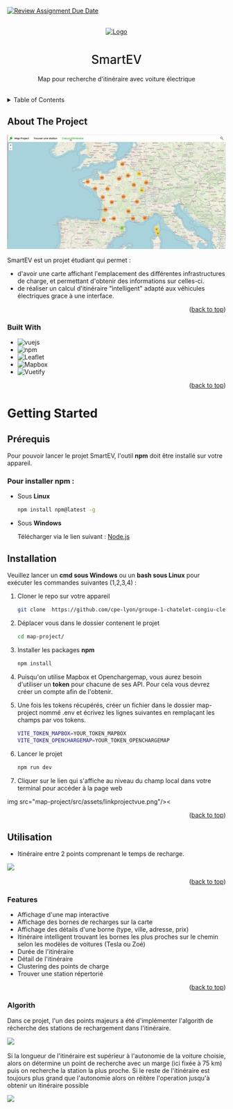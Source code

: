 [![Review Assignment Due Date](https://classroom.github.com/assets/deadline-readme-button-8d59dc4de5201274e310e4c54b9627a8934c3b88527886e3b421487c677d23eb.svg)](https://classroom.github.com/a/zNanO-Xw)
<a name="readme-top"></a>


<!-- PROJECT LOGO -->
<br />
<div align="center">
  <a href="https://github.com/github_username/repo_name">
    <img src="map-project/src/assets/icons8-electrical-96.png" alt="Logo" width="80" height="80">
  </a>

<h1 align="center" style="font-weight:500">SmartEV</h1>

  <p align="center">
    Map pour recherche d'itinéraire avec voiture électrique
    <br />
    <br />
  </p>
</div>



<!-- TABLE OF CONTENTS -->
<details>
  <summary>Table of Contents</summary>
  <ol>
    <li>
      <a href="#about-the-project">About The Project</a>
      <ul>
        <li><a href="#built-with">Built With</a></li>
      </ul>
    </li>
    <li>
      <a href="#getting-started">Getting Started</a>
      <ul>
        <li><a href="#prerequisites">Prerequisites</a></li>
        <li><a href="#installation">Installation</a></li>
      </ul>
    </li>
    <li><a href="#usage">Usage</a></li>
  </ol>
</details>



<!-- ABOUT THE PROJECT -->
## About The Project

<img src="src/assets/gif1.gif"/>

SmartEV est un projet étudiant qui permet :
  * d'avoir une carte affichant l'emplacement des différentes infrastructures de charge, et permettant d'obtenir des informations sur celles-ci.
  * de réaliser un calcul d'itinéraire "intelligent" adapté aux véhicules électriques grace à une interface.
<p align="right">(<a href="#readme-top">back to top</a>)</p>



### Built With

* ![vuejs](https://img.shields.io/badge/Vue.js-35495E?style=for-the-badge&logo=vuedotjs&logoColor=4FC08D)
* ![npm](https://img.shields.io/static/v1?style=for-the-badge&message=npm&color=CB3837&logo=npm&logoColor=FFFFFF&label=)
* ![Leaflet](https://img.shields.io/static/v1?style=for-the-badge&message=Leaflet&color=199900&logo=Leaflet&logoColor=FFFFFF&label=)
* ![Mapbox](https://img.shields.io/static/v1?style=for-the-badge&message=Mapbox&color=000000&logo=Mapbox&logoColor=FFFFFF&label=)
* ![Vuetify](https://img.shields.io/static/v1?style=for-the-badge&message=Vuetify&color=1867C0&logo=Vuetify&logoColor=FFFFFF&label=)


<p align="right">(<a href="#readme-top">back to top</a>)</p>



<!-- GETTING STARTED -->
# Getting Started


## Prérequis
Pour pouvoir lancer le projet SmartEV, l'outil **npm** doit être installé sur votre appareil.
### Pour installer **npm** :
* Sous **Linux**
  ```sh
  npm install npm@latest -g
  ```
* Sous **Windows**

    Télécharger via le lien suivant : [Node.js](https://nodejs.org/en/download "Node.js")

## Installation
Veuillez lancer un **cmd sous Windows** ou un **bash sous Linux** pour exécuter les commandes suivantes (1,2,3,4) :
1. Cloner le repo sur votre appareil

   ```sh
   git clone  https://github.com/cpe-lyon/groupe-1-chatelet-congiu-clere 
   ```
2. Déplacer vous dans le dossier contenent le projet

    ```sh
    cd map-project/
    ```
3. Installer les packages **npm**

   ```sh
   npm install
   ```
4. Puisqu'on utilise Mapbox et Openchargemap, vous aurez besoin d'utiliser un **token** pour chacune de ses API. Pour cela vous devrez créer un compte afin de l'obtenir.

5. Une fois les tokens récupérés, créer un fichier dans le dossier map-project nommé .env et écrivez les lignes suivantes en remplaçant les champs par vos tokens.

    ```sh
    VITE_TOKEN_MAPBOX=YOUR_TOKEN_MAPBOX
    VITE_TOKEN_OPENCHARGEMAP=YOUR_TOKEN_OPENCHARGEMAP
    ```
6. Lancer le projet

    ```sh
    npm run dev
    ```
7. Cliquer sur le lien qui s'affiche au niveau du champ local dans votre terminal pour accéder à la page web

img src="map-project/src/assets/linkprojectvue.png"/><

<p align="right">(<a href="#readme-top">back to top</a>)</p>



<!-- USAGE EXAMPLES -->
## Utilisation

* Itinéraire entre 2 points comprenant le temps de recharge.

<img src="map-project/src/assets/calculitineraire.png"/>

<p align="right">(<a href="#readme-top">back to top</a>)</p>

### Features

- Affichage d'une map interactive
- Affichage des bornes de recharges sur la carte
- Affichage des détails d'une borne (type, ville, adresse, prix)
- Itinéraire intelligent trouvant les bornes les plus proches sur le chemin selon les modèles de voitures (Tesla ou Zoé)
- Durée de l'itinéraire
- Détail de l'itinéraire
- Clustering des points de charge
- Trouver une station répertorié

<p align="right">(<a href="#readme-top">back to top</a>)</p>



### Algorith

Dans ce projet, l'un des points majeurs a été d'implémenter l'algorith de récherche des stations de rechargement dans l'itinéraire.

<img src="map-project/src/assets/algo1.png"/>

Si la longueur de l'itinéraire est supérieur à l'autonomie de la voiture choisie, alors on détermine un point de recherche avec un marge (ici fixée à 75 km) puis on recherche la station la plus proche. Si le reste de l'itinéraire est toujours plus grand que l'autonomie alors on réitère l'operation jusqu'à obtenir un itinéraire possible

<img src="map-project/src/assets/algo2.png"/>


